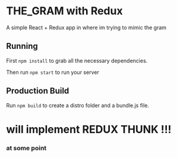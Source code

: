 # THE_GRAM with Redux

A simple React + Redux app in where im trying to mimic the gram

## Running

First `npm install` to grab all the necessary dependencies.

Then run `npm start` to run your server

## Production Build

Run `npm build` to create a distro folder and a bundle.js file.

# will implement REDUX THUNK !!! 
### at some point 
